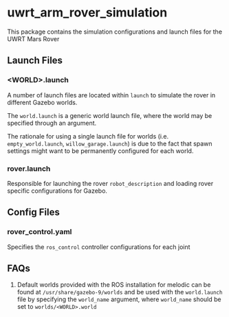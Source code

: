 # uwrt_arm_rover_simulation

This package contains the simulation configurations and launch files for the UWRT Mars Rover

## Launch Files

### \<WORLD\>.launch

A number of launch files are located within `launch` to simulate the rover in different Gazebo worlds.

The `world.launch` is a generic world launch file, where the world may be specified through an argument.

The rationale for using a single launch file for worlds (i.e. `empty_world.launch`, `willow_garage.launch`) is due to the fact that spawn settings might want to be permanently configured for each world.

### rover.launch

Responsible for launching the rover `robot_description` and loading rover specific configurations for Gazebo.

## Config Files

### rover_control.yaml

Specifies the `ros_control` controller configurations for each joint

## FAQs

1. Default worlds provided with the ROS installation for melodic can be found at `/usr/share/gazebo-9/worlds` and be used with the `world.launch` file by specifying the `world_name` argument, where `world_name` should be set to `worlds/<WORLD>.world`
